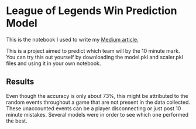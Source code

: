 # League of Legends Win Prediction Model

This is the notebook I used to write my [Medium article.](https://medium.com/swlh/league-of-legends-win-prediction-5f5516c4b1d7)

This is a project aimed to predict which team will by the 10 minute mark. You can try this out yourself by downloading the model.pkl and scaler.pkl files and using it in your own notebook.


## Results
Even though the accuracy is only about 73%, this might be attributed to the random events throughout a game that are not present in the data collected. These unaccounted events can be a player disconnecting or just post 10 minute mistakes.
Several models were in order to see which one performed the best. 
